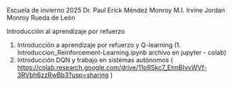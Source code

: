 Escuela de invierno 2025
Dr. Paul Erick Méndez Monroy
M.I. Irvine Jordan Monroy Rueda de León

Introducción al aprendizaje por refuerzo

1. Introducción a aprendizaje por refuerzo y Q-learning (1. Introduccion_Reinforcement-Learning.ipynb archivo en jupyter - colab)
2. Introducción DQN y trabajo en sistemas autónomos ( https://colab.research.google.com/drive/11o9Skc7_EtmBIvvWVf-3RVbh6zzRwBb3?usp=sharing )
